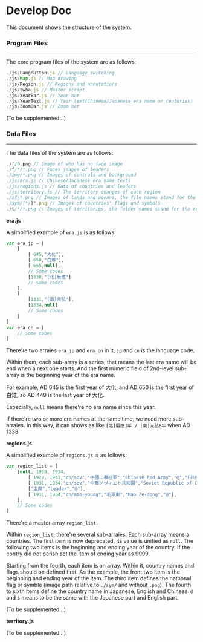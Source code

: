 # Develop Doc

This document shows the structure of the system.

### Program Files
---
The core program files of the system are as follows:

``` javascript
./js/LangButton.js // Language switching
./js/Map.js // Map drawing
./js/Region.js // Regions and annotations
./js/twha.js // Master script
./js/YearBar.js // Year bar
./js/YearText.js // Year text(Chinese/Japanese era name or centuries)
./js/ZoomBar.js // Zoom bar
```

(To be supplemented...)

### Data Files
---
The data files of the system are as follows:

``` javascript
./f/0.png // Image of who has no face image
./f/*/*.png // Faces images of leaders
./img/*.png // Images of controls and background
./js/era.js // Chinese/Japanese era name texts
./js/regions.js // Data of countries and leaders 
./js/territory.js // The territory changes of each region
./sf/*.png // Images of lands and oceans, the file names stand for the region id
./sym/(*/)*.png // Images of countries' flags and symbols
./t/*/*.png // Images of territories, the folder names stand for the region id and the file names stand for the years
```

**era.js**

A simplified example of `era.js` is as follows:

``` javascript
var era_jp = [
	[
		[ 645,"大化"],
		[ 650,"白雉"],
		[ 655,null],
		// Some codes
		[1338,"[北]暦應"]
		// Some codes
	],
	[
		[1331,"[南]元弘"],
		[1334,null]
		// Some codes
	]
]
var era_cn = [
	// Some codes
]
```

There're two arraies `era_jp` and `era_cn` in it, `jp` and `cn` is the language code.

Within them, each sub-array is a series, that means the last era name will be end when a next one starts. And the first numeric field of 2nd-level sub-array is the beginning year of the era name.

For example, AD 645 is the first year of 大化, and AD 650 is the first year of 白雉, so AD 449 is the last year of 大化.

Especially, `null` means there're no era name since this year.

If there're two or more era names at the same time, we need more sub-arraies. In this way, it can shows as like `[北]暦應1年 / [南]元弘8年` when AD 1338.

**regions.js**

A simplified example of `regions.js` is as follows:

``` javascript
var region_list = [
	[null, 1928, 1934,
		[ 1928, 1931,"cn/sov","中國工農紅軍","Chinese Red Army","@","(共産党)","(Communists)","@",2960,625,1],
		[ 1931, 1934,"cn/sov","中華ソヴィエト共和国","Soviet Republic of China","中華蘇維埃共和国","(共産党)","(Communists)","@"],
		["主席","Leader","@"],
		[ 1931, 1934,"cn/mao-young","毛澤東","Mao Ze-dong","@"],
	],
	// Some codes
]
```

There're a master array `region_list`.

Within `region_list`, there're several sub-arraies. Each sub-array means a countries. The first item is now deprecated, its value is unified as `null`. The following two items is the beginning and ending year of the country. If the contry did not perish,set the item of ending year as 9999.

Starting from the fourth, each item is an array. Within it, country names and flags should be defined first. As the example, the front two item is the beginning and ending year of the item. The third item defines the nathonal flag or symble (image path relative to `./sym/` and without `.png`). The fourth to sixth items define the country name in Japanese, English and Chinese. `@` and `$` means to be the same with the Japanese part and English part. 

(To be supplemented...)

**territory.js**

(To be supplemented...)
